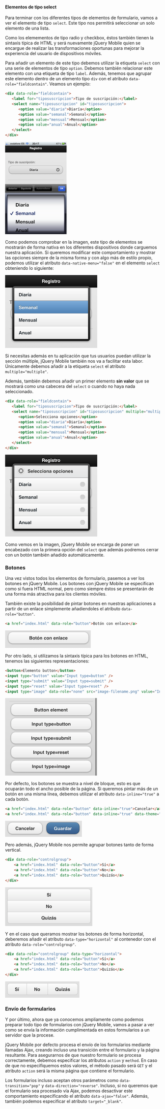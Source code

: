 


<!-- *********************************************************************** -->
#### Elementos de tipo select

Para terminar con los diferentes tipos de elementos de formulario, vamos a ver el elemento de tipo `select`. Este tipo nos permitirá seleccionar un solo elemento de una lista.

Como los elemementos de tipo radio y checkbox, éstos también tienen la sintaxis típica de HTML y será nuevamente jQuery Mobile quien se encargue de realizar las transformaciones oportunas para mejorar la experiencia del usuario de dispositivos móviles.

Para añadir un elemento de este tipo debemos utilizar la etiqueta `select` con una serie de elementos de tipo `option`. Debemos también relacionar este elemento con una etiqueta de tipo `label`. Además, tenemos que agrupar este elemento dentro de un elemento tipo `div` con el atributo `data-role="fieldcontain"`. Veamos un ejemplo:

```html
<div data-role="fieldcontain">
   <label for="tiposuscripcion">Tipo de suscripción:</label>
   <select name="tiposuscripcion" id="tiposuscripcion">
      <option value="diaria">Diaría</option>
      <option value="semanal">Semanal</option>
      <option value="mensual">Mensual</option>
      <option value="anual">Anual</option>
   </select>
</div>
```

![Select](images/web_jqm2/select.png "Select")


Como podemos comprobar en la imagen, este tipo de elementos se mostrarán de forma nativa en los diferentes dispositivos donde carguemos nuestra aplicación. Si queremos modificar este comportamiento y mostrar las opciones siempre de la misma forma y con algo más de estilo propio, podemos utilizar el atributo `data-native-menu="false"` en el elemento `select` obteniendo lo siguiente:


![Select no nativo](images/web_jqm2/selectnonativo.png "Select no nativo")


Si necesitas además en tu aplicación que tus usuarios puedan utilizar la sección múltiple, jQuery Mobile también nos va a facilitar esta labor. Únicamente debemos añadir a la etiqueta `select` el atributo `multiple="multiple"`.

Además, también debemos añadir un primer elemento **sin valor** que se mostrará como una cabecera del `select` o cuando no haya nada seleccionado.


```html
<div data-role="fieldcontain">
   <label for="tiposuscripcion">Tipo de suscripción:</label>
   <select name="tiposuscripcion" id="tiposuscripcion" multiple="multiple" data-native-menu="false">
	  <option>Selecciona opciones</option>
      <option value="diaria">Diaría</option>
      <option value="semanal">Semanal</option>
      <option value="mensual">Mensual</option>
      <option value="anual">Anual</option>
   </select>
</div>
```

![Select múltiple](images/web_jqm2/selectmultiple.png "Select múltiple")


Como vemos en la imagen, jQuery Mobile se encarga de poner un encabezado con la primera opción del `select` que además podremos cerrar con un botón también añadido automáticamente.



<!-- *********************************************************************** -->
### Botones

Una vez vistos todos los elementos de formulario, pasemos a ver los botones en jQuery Mobile. Los botones con jQuery Mobile se especifican como si fuera HTML normal, pero como siempre éstos se presentarán de una forma más atractiva para los clientes móviles.

También existe la posibilidad de pintar botones en nuestras aplicaciones a partir de un enlace simplemente añadiendoles el atributo `data-role="button"`.

```html
<a href="index.html" data-role="button">Botón con enlace</a>
```

![Botón con enlace](images/web_jqm2/buttonlink.png "Botón con enlace")


Por otro lado, si utilizamos la sintaxis típica para los botones en HTML, tenemos las siguientes representaciones:


```html
<button>Elemento button</button>
<input type="button" value="Input type=button" />
<input type="submit" value="Input type=submit" />
<input type="reset" value="Input type=reset" />
<input type="image" data-role="none" src="image-filename.png" value="Input type=image" />
```

![Botón con inputs](images/web_jqm2/buttoninputs.png "Botón con inputs")


Por defecto, los botones se muestra a nivel de bloque, esto es que ocuparán todo el ancho posible de la página. Si queremos pintar más de un botón en una misma línea, debemos utilizar el atributo `data-inline="true"` a cada botón.


```html
<a href="index.html" data-role="button" data-inline="true">Cancelar</a>
<a href="index.html" data-role="button" data-inline="true" data-theme="b">Guardar</a>
```

![Botón en línea](images/web_jqm2/buttonsinline.png "Botón en línea")


Pero además, jQuery Mobile nos permite agrupar botones tanto de forma vertical.


```html
<div data-role="controlgroup">
	<a href="index.html" data-role="button">Sí</a>
	<a href="index.html" data-role="button">No</a>
	<a href="index.html" data-role="button">Quizás</a>
</div>
```

![Botones agrupados](images/web_jqm2/buttonsgrouped.png "Botones agrupados")


Y en el caso que queramos mostrar los botones de forma horizontal, deberemos añadir el atributo `data-type="horizontal"` al contenedor con el atributo `data-role="controlgroup"`.


```html
<div data-role="controlgroup" data-type="horizontal">
	<a href="index.html" data-role="button">Sí</a>
	<a href="index.html" data-role="button">No</a>
	<a href="index.html" data-role="button">Quizás</a>
</div>
```

![Botones agrupados horizontalmente](images/web_jqm2/buttonsgroupedhorizontal.png "Botones agrupados horizontalmente")




<!-- *********************************************************************** -->
### Envío de formularios

Y por último, ahora que ya conocemos ampliamente como podemos preparar todo tipo de formularios con jQuery Mobile, vamos a pasar a ver como se envía la información cumplimentada en estos formularios a un servidor que la procese.

jQuery Mobile por defecto procesa el envío de los formularios mediante llamadas Ajax, creando incluso una transición entre el formulario y la página resultante. Para asegurarnos de que nuestro formulario se procesa correctamente, debemos especificar los atributos `action` y `method`. En caso de que no especifiquemos estos valores, el método pasado será `GET` y el atributo `action` será la misma página que contiene el formulario.

Los formularios incluso aceptan otros parámetros como `data-transition="pop"` y `data-direction="reverse"`. Incluso, si no queremos que el formulario sea procesado vía Ajax, podemos desactivar este comportamiento especificando el atributo `data-ajax="false"`. Además, también podemos especificar el atributo `target="_blank"`.














